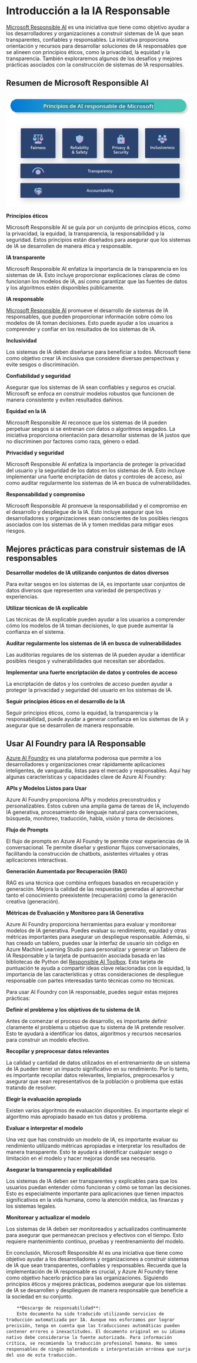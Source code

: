 # **Introducción a la IA Responsable**

[Microsoft Responsible AI](https://www.microsoft.com/ai/responsible-ai?WT.mc_id=aiml-138114-kinfeylo) es una iniciativa que tiene como objetivo ayudar a los desarrolladores y organizaciones a construir sistemas de IA que sean transparentes, confiables y responsables. La iniciativa proporciona orientación y recursos para desarrollar soluciones de IA responsables que se alineen con principios éticos, como la privacidad, la equidad y la transparencia. También exploraremos algunos de los desafíos y mejores prácticas asociados con la construcción de sistemas de IA responsables.

## Resumen de Microsoft Responsible AI 

![RAIPrinciples](../../../../translated_images/RAIPrinciples.341872e84ab61d746359087157c13d5a0a5549e5187b42e45efca277ac550e12.es.png)

**Principios éticos** 

Microsoft Responsible AI se guía por un conjunto de principios éticos, como la privacidad, la equidad, la transparencia, la responsabilidad y la seguridad. Estos principios están diseñados para asegurar que los sistemas de IA se desarrollen de manera ética y responsable.

**IA transparente**

Microsoft Responsible AI enfatiza la importancia de la transparencia en los sistemas de IA. Esto incluye proporcionar explicaciones claras de cómo funcionan los modelos de IA, así como garantizar que las fuentes de datos y los algoritmos estén disponibles públicamente.

**IA responsable** 

[Microsoft Responsible AI](https://www.microsoft.com/ai/responsible-ai?WT.mc_id=aiml-138114-kinfeylo) promueve el desarrollo de sistemas de IA responsables, que pueden proporcionar información sobre cómo los modelos de IA toman decisiones. Esto puede ayudar a los usuarios a comprender y confiar en los resultados de los sistemas de IA.

**Inclusividad** 

Los sistemas de IA deben diseñarse para beneficiar a todos. Microsoft tiene como objetivo crear IA inclusiva que considere diversas perspectivas y evite sesgos o discriminación.

**Confiabilidad y seguridad**

Asegurar que los sistemas de IA sean confiables y seguros es crucial. Microsoft se enfoca en construir modelos robustos que funcionen de manera consistente y eviten resultados dañinos.

**Equidad en la IA** 

Microsoft Responsible AI reconoce que los sistemas de IA pueden perpetuar sesgos si se entrenan con datos o algoritmos sesgados. La iniciativa proporciona orientación para desarrollar sistemas de IA justos que no discriminen por factores como raza, género o edad.

**Privacidad y seguridad** 

Microsoft Responsible AI enfatiza la importancia de proteger la privacidad del usuario y la seguridad de los datos en los sistemas de IA. Esto incluye implementar una fuerte encriptación de datos y controles de acceso, así como auditar regularmente los sistemas de IA en busca de vulnerabilidades.

**Responsabilidad y compromiso** 

Microsoft Responsible AI promueve la responsabilidad y el compromiso en el desarrollo y despliegue de la IA. Esto incluye asegurar que los desarrolladores y organizaciones sean conscientes de los posibles riesgos asociados con los sistemas de IA y tomen medidas para mitigar esos riesgos.

## Mejores prácticas para construir sistemas de IA responsables

**Desarrollar modelos de IA utilizando conjuntos de datos diversos** 

Para evitar sesgos en los sistemas de IA, es importante usar conjuntos de datos diversos que representen una variedad de perspectivas y experiencias.

**Utilizar técnicas de IA explicable** 

Las técnicas de IA explicable pueden ayudar a los usuarios a comprender cómo los modelos de IA toman decisiones, lo que puede aumentar la confianza en el sistema.

**Auditar regularmente los sistemas de IA en busca de vulnerabilidades** 

Las auditorías regulares de los sistemas de IA pueden ayudar a identificar posibles riesgos y vulnerabilidades que necesitan ser abordados.

**Implementar una fuerte encriptación de datos y controles de acceso** 

La encriptación de datos y los controles de acceso pueden ayudar a proteger la privacidad y seguridad del usuario en los sistemas de IA.

**Seguir principios éticos en el desarrollo de la IA** 

Seguir principios éticos, como la equidad, la transparencia y la responsabilidad, puede ayudar a generar confianza en los sistemas de IA y asegurar que se desarrollen de manera responsable.

## Usar AI Foundry para IA Responsable 

[Azure AI Foundry](https://ai.azure.com?WT.mc_id=aiml-138114-kinfeylo) es una plataforma poderosa que permite a los desarrolladores y organizaciones crear rápidamente aplicaciones inteligentes, de vanguardia, listas para el mercado y responsables. Aquí hay algunas características y capacidades clave de Azure AI Foundry:

**APIs y Modelos Listos para Usar** 

Azure AI Foundry proporciona APIs y modelos preconstruidos y personalizables. Estos cubren una amplia gama de tareas de IA, incluyendo IA generativa, procesamiento de lenguaje natural para conversaciones, búsqueda, monitoreo, traducción, habla, visión y toma de decisiones.

**Flujo de Prompts** 

El flujo de prompts en Azure AI Foundry te permite crear experiencias de IA conversacional. Te permite diseñar y gestionar flujos conversacionales, facilitando la construcción de chatbots, asistentes virtuales y otras aplicaciones interactivas.

**Generación Aumentada por Recuperación (RAG)** 

RAG es una técnica que combina enfoques basados en recuperación y generación. Mejora la calidad de las respuestas generadas al aprovechar tanto el conocimiento preexistente (recuperación) como la generación creativa (generación).

**Métricas de Evaluación y Monitoreo para IA Generativa** 

Azure AI Foundry proporciona herramientas para evaluar y monitorear modelos de IA generativa. Puedes evaluar su rendimiento, equidad y otras métricas importantes para asegurar un despliegue responsable. Además, si has creado un tablero, puedes usar la interfaz de usuario sin código en Azure Machine Learning Studio para personalizar y generar un Tablero de IA Responsable y la tarjeta de puntuación asociada basada en las bibliotecas de Python del [Responsible AI Toolbox](https://responsibleaitoolbox.ai/?WT.mc_id=aiml-138114-kinfeylo). Esta tarjeta de puntuación te ayuda a compartir ideas clave relacionadas con la equidad, la importancia de las características y otras consideraciones de despliegue responsable con partes interesadas tanto técnicas como no técnicas.

Para usar AI Foundry con IA responsable, puedes seguir estas mejores prácticas:

**Definir el problema y los objetivos de tu sistema de IA**

Antes de comenzar el proceso de desarrollo, es importante definir claramente el problema u objetivo que tu sistema de IA pretende resolver. Esto te ayudará a identificar los datos, algoritmos y recursos necesarios para construir un modelo efectivo.

**Recopilar y preprocesar datos relevantes** 

La calidad y cantidad de datos utilizados en el entrenamiento de un sistema de IA pueden tener un impacto significativo en su rendimiento. Por lo tanto, es importante recopilar datos relevantes, limpiarlos, preprocesarlos y asegurar que sean representativos de la población o problema que estás tratando de resolver.

**Elegir la evaluación apropiada** 

Existen varios algoritmos de evaluación disponibles. Es importante elegir el algoritmo más apropiado basado en tus datos y problema.

**Evaluar e interpretar el modelo** 

Una vez que has construido un modelo de IA, es importante evaluar su rendimiento utilizando métricas apropiadas e interpretar los resultados de manera transparente. Esto te ayudará a identificar cualquier sesgo o limitación en el modelo y hacer mejoras donde sea necesario.

**Asegurar la transparencia y explicabilidad** 

Los sistemas de IA deben ser transparentes y explicables para que los usuarios puedan entender cómo funcionan y cómo se toman las decisiones. Esto es especialmente importante para aplicaciones que tienen impactos significativos en la vida humana, como la atención médica, las finanzas y los sistemas legales.

**Monitorear y actualizar el modelo** 

Los sistemas de IA deben ser monitoreados y actualizados continuamente para asegurar que permanezcan precisos y efectivos con el tiempo. Esto requiere mantenimiento continuo, pruebas y reentrenamiento del modelo.

En conclusión, Microsoft Responsible AI es una iniciativa que tiene como objetivo ayudar a los desarrolladores y organizaciones a construir sistemas de IA que sean transparentes, confiables y responsables. Recuerda que la implementación de IA responsable es crucial, y Azure AI Foundry tiene como objetivo hacerlo práctico para las organizaciones. Siguiendo principios éticos y mejores prácticas, podemos asegurar que los sistemas de IA se desarrollen y desplieguen de manera responsable que beneficie a la sociedad en su conjunto.

        **Descargo de responsabilidad**: 
        Este documento ha sido traducido utilizando servicios de traducción automatizada por IA. Aunque nos esforzamos por lograr precisión, tenga en cuenta que las traducciones automáticas pueden contener errores o inexactitudes. El documento original en su idioma nativo debe considerarse la fuente autorizada. Para información crítica, se recomienda la traducción profesional humana. No somos responsables de ningún malentendido o interpretación errónea que surja del uso de esta traducción.